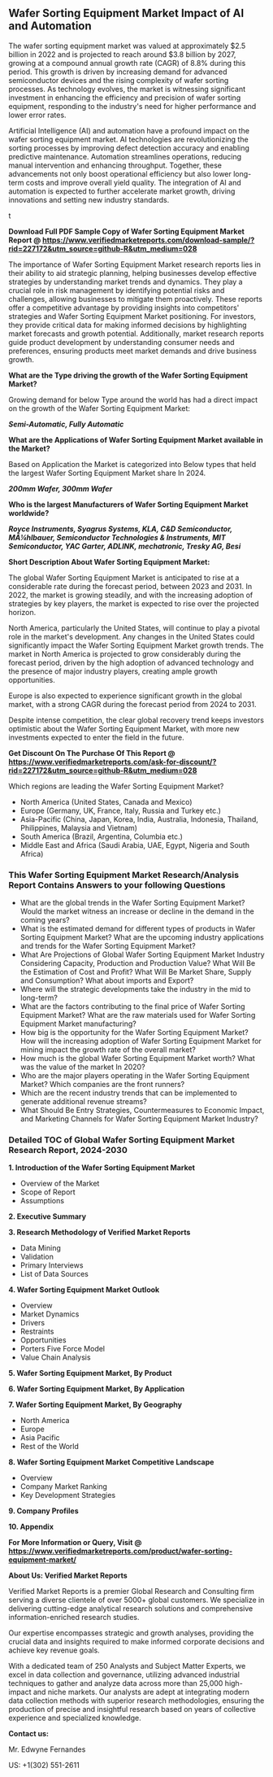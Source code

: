 <h2>Wafer Sorting Equipment Market Impact of AI and Automation</h2><p>The wafer sorting equipment market was valued at approximately $2.5 billion in 2022 and is projected to reach around $3.8 billion by 2027, growing at a compound annual growth rate (CAGR) of 8.8% during this period. This growth is driven by increasing demand for advanced semiconductor devices and the rising complexity of wafer sorting processes. As technology evolves, the market is witnessing significant investment in enhancing the efficiency and precision of wafer sorting equipment, responding to the industry's need for higher performance and lower error rates.</p><p>Artificial Intelligence (AI) and automation have a profound impact on the wafer sorting equipment market. AI technologies are revolutionizing the sorting processes by improving defect detection accuracy and enabling predictive maintenance. Automation streamlines operations, reducing manual intervention and enhancing throughput. Together, these advancements not only boost operational efficiency but also lower long-term costs and improve overall yield quality. The integration of AI and automation is expected to further accelerate market growth, driving innovations and setting new industry standards.</p>t</p><p id="" class=""><strong>Download Full PDF Sample Copy of Wafer Sorting Equipment Market Report @ <a href="https://www.verifiedmarketreports.com/download-sample/?rid=227172&utm_source=github-R&utm_medium=028" target="_blank">https://www.verifiedmarketreports.com/download-sample/?rid=227172&utm_source=github-R&utm_medium=028</a></strong></p><p>The importance of&nbsp;Wafer Sorting Equipment Market research reports lies in their ability to aid strategic planning, helping businesses develop effective strategies by understanding market trends and dynamics. They play a crucial role in risk management by identifying potential risks and challenges, allowing businesses to mitigate them proactively. These reports offer a competitive advantage by providing insights into competitors' strategies and Wafer Sorting Equipment Market positioning. For investors, they provide critical data for making informed decisions by highlighting market forecasts and growth potential. Additionally, market research reports guide product development by understanding consumer needs and preferences, ensuring products meet market demands and drive business growth.</p><p><strong>What are the&nbsp;Type driving the growth of the Wafer Sorting Equipment Market?</strong></p><p id="" class="">Growing demand for below Type around the world has had a direct impact on the growth of the Wafer Sorting Equipment Market:</p><em><strong>Semi-Automatic, Fully Automatic</strong></em></p><strong>What are the&nbsp;Applications&nbsp;of Wafer Sorting Equipment Market available in the Market?</strong></p><p id="" class="">Based on Application the Market is categorized into Below types that held the largest Wafer Sorting Equipment Market share In 2024.</p><em><strong>200mm Wafer, 300mm Wafer</strong></em></p><strong>Who is the largest Manufacturers of Wafer Sorting Equipment Market worldwide?</strong></p><p><em><strong>Royce Instruments, Syagrus Systems, KLA, C&D Semiconductor, MÃ¼hlbauer, Semiconductor Technologies & Instruments, MIT Semiconductor, YAC Garter, ADLINK, mechatronic, Tresky AG, Besi</strong></em></p><p id="" class=""><strong>Short Description About Wafer Sorting Equipment Market:</strong></p><p>The global Wafer Sorting Equipment Market is anticipated to rise at a considerable rate during the forecast period, between 2023 and 2031. In 2022, the market is growing steadily, and with the increasing adoption of strategies by key players, the market is expected to rise over the projected horizon.</p><p>North America, particularly the United States, will continue to play a pivotal role in the market's development. Any changes in the United States could significantly impact the Wafer Sorting Equipment Market growth trends. The market in North America is projected to grow considerably during the forecast period, driven by the high adoption of advanced technology and the presence of major industry players, creating ample growth opportunities.</p><p>Europe is also expected to experience significant growth in the global market, with a strong CAGR during the forecast period from 2024 to 2031.</p><p>Despite intense competition, the clear global recovery trend keeps investors optimistic about the Wafer Sorting Equipment Market, with more new investments expected to enter the field in the future.</p><p id="" class=""><strong>Get Discount On The Purchase Of This Report @ <a href="https://www.verifiedmarketreports.com/ask-for-discount/?rid=227172&utm_source=github-R&utm_medium=028" target="_blank">https://www.verifiedmarketreports.com/ask-for-discount/?rid=227172&utm_source=github-R&utm_medium=028</a></strong></p>Which regions are leading the Wafer Sorting Equipment Market?</p><ul><li>North America (United States, Canada and Mexico)</li><li>Europe (Germany, UK, France, Italy, Russia and Turkey etc.)</li><li>Asia-Pacific (China, Japan, Korea, India, Australia, Indonesia, Thailand, Philippines, Malaysia and Vietnam)</li><li>South America (Brazil, Argentina, Columbia etc.)</li><li>Middle East and Africa (Saudi Arabia, UAE, Egypt, Nigeria and South Africa)</li></ul><h3 id="" class="">This Wafer Sorting Equipment Market Research/Analysis Report Contains Answers to your following Questions</h3><ul><li>What are the global trends in the Wafer Sorting Equipment Market? Would the market witness an increase or decline in the demand in the coming years?</li><li>What is the estimated demand for different types of products in Wafer Sorting Equipment Market? What are the upcoming industry applications and trends for the Wafer Sorting Equipment Market?</li><li>What Are Projections of Global Wafer Sorting Equipment Market Industry Considering Capacity, Production and Production Value? What Will Be the Estimation of Cost and Profit? What Will Be Market Share, Supply and Consumption? What about imports and Export?</li><li>Where will the strategic developments take the industry in the mid to long-term?</li><li>What are the factors contributing to the final price of Wafer Sorting Equipment Market? What are the raw materials used for Wafer Sorting Equipment Market manufacturing?</li><li>How big is the opportunity for the Wafer Sorting Equipment Market? How will the increasing adoption of Wafer Sorting Equipment Market for mining impact the growth rate of the overall market?</li><li>How much is the global Wafer Sorting Equipment Market worth? What was the value of the market In 2020?</li><li>Who are the major players operating in the Wafer Sorting Equipment Market? Which companies are the front runners?</li><li>Which are the recent industry trends that can be implemented to generate additional revenue streams?</li><li>What Should Be Entry Strategies, Countermeasures to Economic Impact, and Marketing Channels for Wafer Sorting Equipment Market Industry?</li></ul><h3 id="" class="">Detailed TOC of Global Wafer Sorting Equipment Market Research Report, 2024-2030</h3><p id="" class=""><strong>1. Introduction of the Wafer Sorting Equipment Market</strong></p><ul><li>Overview of the Market</li><li>Scope of Report</li><li>Assumptions</li></ul><p id="" class=""><strong>2. Executive Summary</strong></p><p id="" class=""><strong>3. Research Methodology of Verified Market Reports</strong></p><ul><li>Data Mining</li><li>Validation</li><li>Primary Interviews</li><li>List of Data Sources</li></ul><p id="" class=""><strong>4. Wafer Sorting Equipment Market Outlook</strong></p><ul><li>Overview</li><li>Market Dynamics</li><li>Drivers</li><li>Restraints</li><li>Opportunities</li><li>Porters Five Force Model</li><li>Value Chain Analysis</li></ul><p id="" class=""><strong>5. Wafer Sorting Equipment Market, By Product</strong></p><p id="" class=""><strong>6. Wafer Sorting Equipment Market, By Application</strong></p><p id="" class=""><strong>7. Wafer Sorting Equipment Market, By Geography</strong></p><ul><li>North America</li><li>Europe</li><li>Asia Pacific</li><li>Rest of the World</li></ul><p id="" class=""><strong>8. Wafer Sorting Equipment Market Competitive Landscape</strong></p><ul><li>Overview</li><li>Company Market Ranking</li><li>Key Development Strategies</li></ul><p id="" class=""><strong>9. Company Profiles</strong></p><p id="" class=""><strong>10. Appendix</strong></p><p id="" class=""><strong>For More Information or Query, Visit @ <a href="https://www.verifiedmarketreports.com/product/wafer-sorting-equipment-market/" target="_blank">https://www.verifiedmarketreports.com/product/wafer-sorting-equipment-market/</a></strong></p><p id="" class=""><strong>About Us: Verified Market Reports</strong></p><p id="" class="">Verified Market Reports is a premier Global Research and Consulting firm serving a diverse clientele of over 5000+ global customers. We specialize in delivering cutting-edge analytical research solutions and comprehensive information-enriched research studies.</p><p id="" class="">Our expertise encompasses strategic and growth analyses, providing the crucial data and insights required to make informed corporate decisions and achieve key revenue goals.</p><p id="" class="">With a dedicated team of 250 Analysts and Subject Matter Experts, we excel in data collection and governance, utilizing advanced industrial techniques to gather and analyze data across more than 25,000 high-impact and niche markets. Our analysts are adept at integrating modern data collection methods with superior research methodologies, ensuring the production of precise and insightful research based on years of collective experience and specialized knowledge.</p><p id="" class=""><strong>Contact us:</strong></p><p id="" class="">Mr. Edwyne Fernandes</p><p id="" class="">US: +1(302) 551-2611</p>